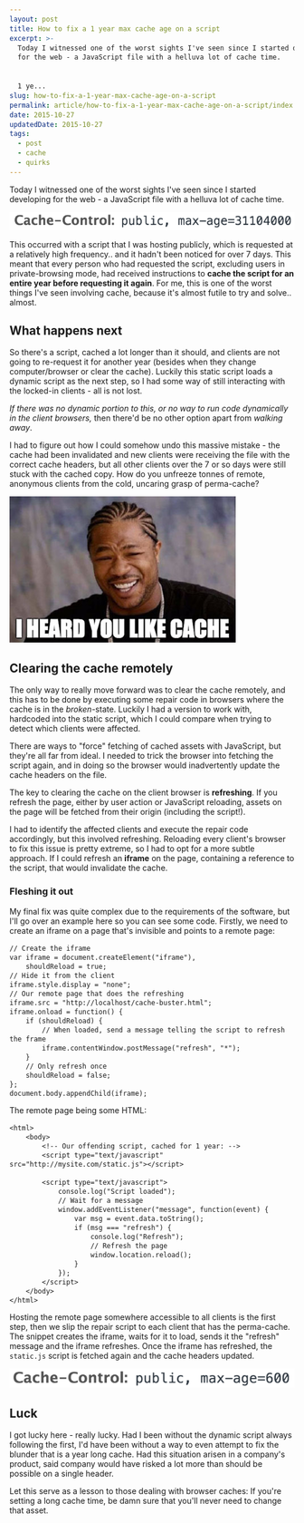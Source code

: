 ```yaml
---
layout: post
title: How to fix a 1 year max cache age on a script
excerpt: >-
  Today I witnessed one of the worst sights I've seen since I started developing
  for the web - a JavaScript file with a helluva lot of cache time.


  1 ye...
slug: how-to-fix-a-1-year-max-cache-age-on-a-script
permalink: article/how-to-fix-a-1-year-max-cache-age-on-a-script/index.html
date: 2015-10-27
updatedDate: 2015-10-27
tags:
  - post
  - cache
  - quirks
---
```


Today I witnessed one of the worst sights I've seen since I started developing for the web - a JavaScript file with a helluva lot of cache time.

![1 year cache](cache-control.png)

This occurred with a script that I was hosting publicly, which is requested at a relatively high frequency.. and it hadn't been noticed for over 7 days. This meant that every person who had requested the script, excluding users in private-browsing mode, had received instructions to **cache the script for an entire year before requesting it again**. For me, this is one of the worst things I've seen involving cache, because it's almost futile to try and solve.. almost.

## What happens next

So there's a script, cached a lot longer than it should, and clients are not going to re-request it for another year (besides when they change computer/browser or clear the cache). Luckily this static script loads a dynamic script as the next step, so I had some way of still interacting with the locked-in clients - all is not lost.

_If there was no dynamic portion to this, or no way to run code dynamically in the client browsers,_ then there'd be no other option apart from *walking away*.

I had to figure out how I could somehow undo this massive mistake - the cache had been invalidated and new clients were receiving the file with the correct cache headers, but all other clients over the 7 or so days were still stuck with the cached copy. How do you unfreeze tonnes of remote, anonymous clients from the cold, uncaring grasp of perma-cache?

![I heard you like cache](heard-you-like-cache.jpg)

## Clearing the cache remotely

The only way to really move forward was to clear the cache remotely, and this has to be done by executing some repair code in browsers where the cache is in the _broken_-state. Luckily I had a version to work with, hardcoded into the static script, which I could compare when trying to detect which clients were affected.

There are ways to "force" fetching of cached assets with JavaScript, but they're all far from ideal. I needed to trick the browser into fetching the script again, and in doing so the browser would inadvertently update the cache headers on the file.

The key to clearing the cache on the client browser is **refreshing**. If you refresh the page, either by user action or JavaScript reloading, assets on the page will be fetched from their origin (including the script!).

I had to identify the affected clients and execute the repair code accordingly, but this involved refreshing. Reloading every client's browser to fix this issue is pretty extreme, so I had to opt for a more subtle approach. If I could refresh an **iframe** on the page, containing a reference to the script, that would invalidate the cache.

### Fleshing it out

My final fix was quite complex due to the requirements of the software, but I'll go over an example here so you can see some code. Firstly, we need to create an iframe on a page that's invisible and points to a remote page:

```
// Create the iframe
var iframe = document.createElement("iframe"),
    shouldReload = true;
// Hide it from the client
iframe.style.display = "none";
// Our remote page that does the refreshing
iframe.src = "http://localhost/cache-buster.html";
iframe.onload = function() {
    if (shouldReload) {
        // When loaded, send a message telling the script to refresh the frame
        iframe.contentWindow.postMessage("refresh", "*");
    }
    // Only refresh once
    shouldReload = false;
};
document.body.appendChild(iframe);
```

The remote page being some HTML:
```
<html>
	<body>
		<!-- Our offending script, cached for 1 year: -->
		<script type="text/javascript" src="http://mysite.com/static.js"></script>

		<script type="text/javascript">
			console.log("Script loaded");
			// Wait for a message
			window.addEventListener("message", function(event) {
				var msg = event.data.toString();
				if (msg === "refresh") {
					console.log("Refresh");
					// Refresh the page
					window.location.reload();
				}
			});
		</script>
	</body>
</html>
```

Hosting the remote page somewhere accessible to all clients is the first step, then we slip the repair script to each client that has the perma-cache. The snippet creates the iframe, waits for it to load, sends it the "refresh" message and the iframe refreshes. Once the iframe has refreshed, the `static.js` script is fetched again and the cache headers updated.

![10 minute cache](cache-control-600.png)

## Luck

I got lucky here - really lucky. Had I been without the dynamic script always following the first, I'd have been without a way to even attempt to fix the blunder that is a year long cache. Had this situation arisen in a company's product, said company would have risked a lot more than should be possible on a single header.

Let this serve as a lesson to those dealing with browser caches: If you're setting a long cache time, be damn sure that you'll never need to change that asset.